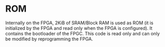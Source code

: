 # ROM
Internally on the FPGA, 2KiB of SRAM/Block RAM is used as ROM (it is initialized by the FPGA and read only when the FPGA is configured). It contains the bootloader of the FPGC. This code is read only and can only be modified by reprogramming the FPGA.